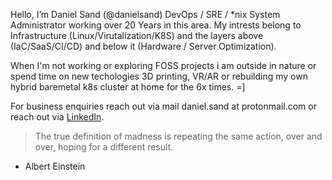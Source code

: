 Hello, I’m Daniel Sand (@danielsand) DevOps / SRE / *nix System Administrator working over 20 Years in this area.
My intrests belong to Infrastructure (Linux/Virutalization/K8S) and the layers above (IaC/SaaS/CI/CD) and below it (Hardware / Server Optimization).

When I'm not working or exploring FOSS projects i am outside in nature or spend time on new techologies 3D printing, VR/AR
or rebuilding my own hybrid baremetal k8s cluster at home for the 6x times. =]

For business enquiries reach out via mail daniel.sand at protonmail.com or reach out via [LinkedIn](https://www.linkedin.com/in/danielsand/). 

> The true definition of madness is repeating the same action, over and over, hoping for a different result.
- Albert Einstein
